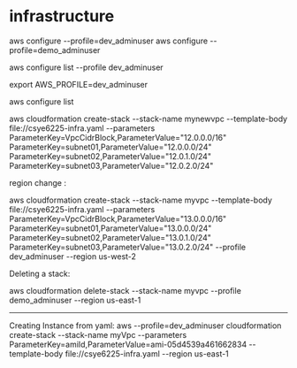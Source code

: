 # infrastructure
aws configure --profile=dev_adminuser
aws configure --profile=demo_adminuser

aws configure list --profile dev_adminuser

export AWS_PROFILE=dev_adminuser

aws configure list

aws cloudformation create-stack --stack-name mynewvpc --template-body file://csye6225-infra.yaml --parameters ParameterKey=VpcCidrBlock,ParameterValue="12.0.0.0/16" ParameterKey=subnet01,ParameterValue="12.0.0.0/24" ParameterKey=subnet02,ParameterValue="12.0.1.0/24" ParameterKey=subnet03,ParameterValue="12.0.2.0/24" 


region change :

aws cloudformation create-stack --stack-name myvpc --template-body file://csye6225-infra.yaml --parameters ParameterKey=VpcCidrBlock,ParameterValue="13.0.0.0/16" ParameterKey=subnet01,ParameterValue="13.0.0.0/24" ParameterKey=subnet02,ParameterValue="13.0.1.0/24" ParameterKey=subnet03,ParameterValue="13.0.2.0/24" --profile dev_adminuser  --region us-west-2

Deleting a stack:

aws cloudformation delete-stack --stack-name myvpc --profile demo_adminuser  --region us-east-1

-------

Creating Instance from yaml: 
aws --profile=dev_adminuser cloudformation create-stack --stack-name myVpc --parameters ParameterKey=amiId,ParameterValue=ami-05d4539a461662834 --template-body file://csye6225-infra.yaml --region us-east-1